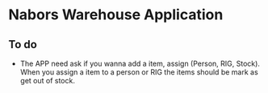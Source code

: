 # Nabors Warehouse Application

## To do
* The APP need ask if you wanna add a item, assign (Person, RIG, Stock). When you assign a item to a person or RIG the items should be mark as get out of stock.